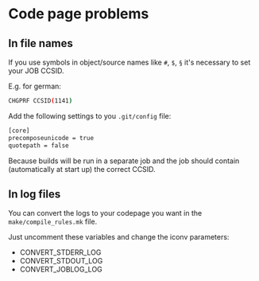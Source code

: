 # Code page problems

## In file names
If you use symbols in object/source names like ```#```, ```$```, ```§``` it's necessary to set your JOB CCSID.

E.g. for german: 
```sh
CHGPRF CCSID(1141)
```

Add the following settings to you ```.git/config``` file:
```sh
[core]
precomposeunicode = true
quotepath = false
```

Because builds will be run in a separate job and the job should contain (automatically at start up) the correct CCSID.

## In log files

You can convert the logs to your codepage you want in the ```make/compile_rules.mk``` file.

Just uncomment these variables and change the iconv parameters:
* CONVERT_STDERR_LOG
* CONVERT_STDOUT_LOG
* CONVERT_JOBLOG_LOG